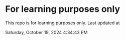 # For learning purposes only
This repo is for learning purposes only.
Last updated at

Saturday, October 19, 2024 4:34:43 PM

